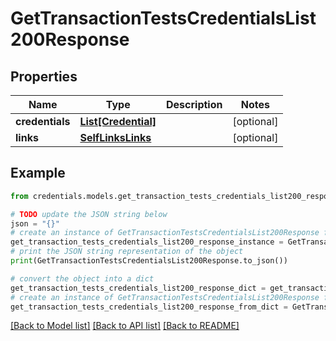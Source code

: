 # GetTransactionTestsCredentialsList200Response


## Properties

Name | Type | Description | Notes
------------ | ------------- | ------------- | -------------
**credentials** | [**List[Credential]**](Credential.md) |  | [optional] 
**links** | [**SelfLinksLinks**](SelfLinksLinks.md) |  | [optional] 

## Example

```python
from credentials.models.get_transaction_tests_credentials_list200_response import GetTransactionTestsCredentialsList200Response

# TODO update the JSON string below
json = "{}"
# create an instance of GetTransactionTestsCredentialsList200Response from a JSON string
get_transaction_tests_credentials_list200_response_instance = GetTransactionTestsCredentialsList200Response.from_json(json)
# print the JSON string representation of the object
print(GetTransactionTestsCredentialsList200Response.to_json())

# convert the object into a dict
get_transaction_tests_credentials_list200_response_dict = get_transaction_tests_credentials_list200_response_instance.to_dict()
# create an instance of GetTransactionTestsCredentialsList200Response from a dict
get_transaction_tests_credentials_list200_response_from_dict = GetTransactionTestsCredentialsList200Response.from_dict(get_transaction_tests_credentials_list200_response_dict)
```
[[Back to Model list]](../README.md#documentation-for-models) [[Back to API list]](../README.md#documentation-for-api-endpoints) [[Back to README]](../README.md)


